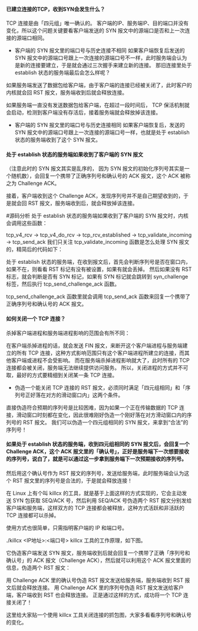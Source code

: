 #### 已建立连接的TCP，收到SYN会发生什么？




TCP 连接是由「四元组」唯一确认的。
客户端的IP、服务端IP、目的端口并没有变化，所以这个问题关键要看客户端发送的 SYN 报文中的源端口是否和上一次连接的源端口相同。

* 客户端的 SYN 报文里的端口号与历史连接不相同
如果客户端恢复后发送的 SYN 报文中的源端口号跟上一次连接的源端口号不一样，此时服务端会认为是新的连接要建立，于是就会通过三次握手来建立新的连接。
那旧连接里处于 establish 状态的服务端最后会怎么样呢？

如果服务端发送了数据包给客户端，由于客户端的连接已经被关闭了，此时客户的内核就会回 RST 报文，服务端收到后就会释放连接。

如果服务端一直没有发送数据包给客户端，在超过一段时间后， TCP 保活机制就会启动，检测到客户端没有存活后，接着服务端就会释放掉该连接。

* 客户端的 SYN 报文里的端口号与历史连接相同
如果客户端恢复后，发送的 SYN 报文中的源端口号跟上一次连接的源端口号一样，也就是处于 establish 状态的服务端收到了这个 SYN 报文。



#### 处于 establish 状态的服务端如果收到了客户端的 SYN 报文
（注意此时的 SYN 报文其实是乱序的， 因为 SYN 报文的初始化序列号其实是一个随机数），会回复一个携带了正确序列号和确认号的 ACK 报文，这个 ACK 被称之为 Challenge ACK。

接着，客户端收到这个 Challenge ACK，发现序列号并不是自己期望收到的，于是就会回 RST 报文，服务端收到后，就会释放掉该连接。

#源码分析
处于 establish 状态的服务端如果收到了客户端的 SYN 报文时，内核会调用这些函数：

tcp_v4_rcv
  -> tcp_v4_do_rcv
    -> tcp_rcv_established
      -> tcp_validate_incoming
        -> tcp_send_ack
我们只关注 tcp_validate_incoming 函数是怎么处理 SYN 报文的，精简后的代码如下：

处于 establish 状态的服务端，在收到报文后，首先会判断序列号是否在窗口内，如果不在，则看看 RST 标记有没有被设置，如果有就会丢掉。
然后如果没有 RST 标志，就会判断是否有 SYN 标记，如果有 SYN 标记就会跳转到 syn_challenge 标签，然后执行 tcp_send_challenge_ack 函数。

tcp_send_challenge_ack 函数里就会调用 tcp_send_ack 函数来回复一个携带了正确序列号和确认号的 ACK 报文。

#### 如何关闭一个 TCP 连接？
杀掉客户端进程和服务端进程影响的范围会有所不同：

在客户端杀掉进程的话，就会发送 FIN 报文，来断开这个客户端进程与服务端建立的所有 TCP 连接，这种方式影响范围只有这个客户端进程所建立的连接，而其他客户端或进程不会受影响。
而在服务端杀掉进程影响就大了，此时所有的 TCP 连接都会被关闭，服务端无法继续提供访问服务。
所以，关闭进程的方式并不可取，最好的方式要精细到关闭某一条 TCP 连接。


* 伪造一个能关闭 TCP 连接的 RST 报文，必须同时满足「四元组相同」和「序列号正好落在对方的滑动窗口内」这两个条件。

直接伪造符合预期的序列号是比较困难，因为如果一个正在传输数据的 TCP 连接，滑动窗口时刻都在变化，因此很难刚好伪造一个刚好落在对方滑动窗口内的序列号的 RST 报文。
我们可以伪造一个四元组相同的 SYN 报文，来拿到“合法”的序列号！
#### 如果处于 establish 状态的服务端，收到四元组相同的 SYN 报文后，会回复一个 Challenge ACK，这个 ACK 报文里的「确认号」，正好是服务端下一次想要接收的序列号，说白了，就是可以通过这一步拿到服务端下一次预期接收的序列号。

然后用这个确认号作为 RST 报文的序列号，发送给服务端，此时服务端会认为这个 RST 报文里的序列号是合法的，于是就会释放连接！

在 Linux 上有个叫 killcx 的工具，就是基于上面这样的方式实现的，它会主动发送 SYN 包获取 SEQ/ACK 号，然后利用 SEQ/ACK 号伪造两个 RST 报文分别发给客户端和服务端，这样双方的 TCP 连接都会被释放，这种方式活跃和非活跃的 TCP 连接都可以杀掉。

使用方式也很简单，只需指明客户端的 IP 和端口号。

./killcx <IP地址>:<端口号>
killcx 工具的工作原理，如下图。

它伪造客户端发送 SYN 报文，服务端收到后就会回复一个携带了正确「序列号和确认号」的 ACK 报文（Challenge ACK），然后就可以利用这个 ACK 报文里面的信息，伪造两个 RST 报文：

用 Challenge ACK 里的确认号伪造 RST 报文发送给服务端，服务端收到 RST 报文后就会释放连接。
用 Challenge ACK 里的序列号伪造 RST 报文发送给客户端，客户端收到 RST 也会释放连接。
正是通过这样的方式，成功将一个 TCP 连接关闭了！

这里给大家贴一个使用 killcx 工具关闭连接的抓包图，大家多看看序列号和确认号的变化。

